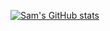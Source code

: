 

[![Sam's GitHub stats](https://github-readme-stats.vercel.app/api?username=sfwells0518&theme=onedark&show_icons=true)](https://github.com/anuraghazra/github-readme-stats)
